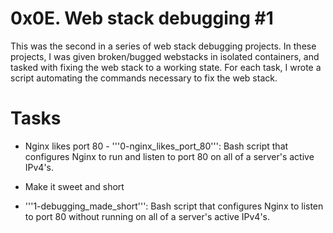 # 0x0E. Web stack debugging #1
This was the second in a series of web stack debugging projects. In these projects, I was given broken/bugged webstacks in isolated containers, and tasked with fixing the web stack to a working state. For each task, I wrote a script automating the commands necessary to fix the web stack.
# Tasks
- Nginx likes port 80 - '''0-nginx_likes_port_80''': Bash script that configures Nginx to run and listen to port 80 on all of a server's active IPv4's.

- Make it sweet and short
- '''1-debugging_made_short''': Bash script that configures Nginx to listen to port 80 without running on all of a server's active IPv4's.
